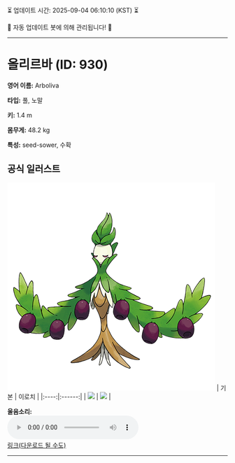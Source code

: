 
⏳ 업데이트 시간: 2025-09-04 06:10:10 (KST) ⏳

🤖 자동 업데이트 봇에 의해 관리됩니다! 🤖

---

# 올리르바 (ID: 930)
**영어 이름:** Arboliva

**타입:** 풀, 노말

**키:** 1.4 m

**몸무게:** 48.2 kg

**특성:** seed-sower, 수확

## 공식 일러스트
![](https://raw.githubusercontent.com/PokeAPI/sprites/master/sprites/pokemon/other/official-artwork/930.png)
| 기본 | 이로치 |
|:----:|:------:|
| <img src="http://play.pokemonshowdown.com/sprites/ani/arboliva.gif" width="200"> | <img src="http://play.pokemonshowdown.com/sprites/ani-shiny/arboliva.gif" width="200"> |

**울음소리:**<br><audio controls src="https://raw.githubusercontent.com/PokeAPI/cries/main/cries/pokemon/latest/930.ogg"></audio><br> [링크(다운로드 될 수도)](https://raw.githubusercontent.com/PokeAPI/cries/main/cries/pokemon/latest/930.ogg)


---
